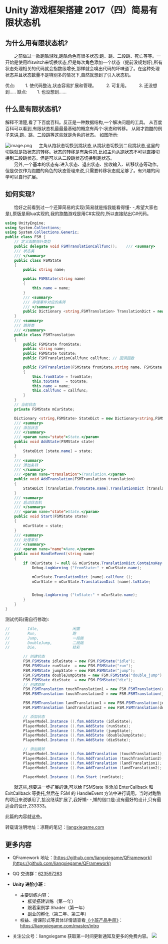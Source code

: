 # Unity 游戏框架搭建 2017（四）简易有限状态机

## 为什么用有限状态机?
  之前做过一款跑酷游戏,跑酷角色有很多状态:跑、跳、二段跳、死亡等等。一开始是使用if/switch来切换状态,但是每次角色添加一个状态（提前没规划好),所有状态处理相关的代码就会指数级增长,那样就会嗅出代码的坏味道了。在这种处理状态并且状态数量不是特别多的情况下,自然就想到了引入状态机。

优点:
  1. 使代码整洁,状态容易扩展和管理。
  2. 可复用。
  3. 还没想到.....
缺点:
  1. 也没想到......

## 什么是有限状态机?
解释不清楚,看了下百度百科。反正是一种数据结构,一个解决问题的工具。
从百度百科可以看到,有限状态机最最最基础的概念有两个:状态和转移。
从刚才跑酷的例子来讲,跑、跳、二段跳等这些就是角色的状态。
如图所示:

![image.png](http://file.liangxiegame.com/7a34c67a-935e-4818-b754-00455f1c3133.png)  
主角从跑状态切换到跳状态,从跳状态切换到二段跳状态,这里的切换就是指状态的转移。状态的转移是有条件的,比如主角从跑状态不可以直接切换到二段跳状态。但是可以从二段跳状态切换到跑状态。<br>
  另外,一个基本的状态有:进入状态、退出状态、接收输入、转移状态等动作。但是仅仅作为跑酷的角色的状态管理来说,只需要转移状态就足够了。有兴趣的同学可以自行扩展。

## 如何实现?
  恰好之前看到过一个还算简易的实现(简易就是指我能看得懂- -,希望大家也是),原版是用lua实现的,我的跑酷游戏是用C#实现的,所以直接贴出C#代码。

```C#
using UnityEngine;
using System.Collections;
using System.Collections.Generic;
public class FSM {
    // 定义函数指针类型
    public delegate void FSMTranslationCallfunc();    /// <summary>
    /// 状态类
    /// </summary>
    public class FSMState
    {
        public string name;

        public FSMState(string name)
        {
            this.name = name;
        }
        /// <summary>
        /// 存储事件对应的条转
        /// </summary>
        public Dictionary <string,FSMTranslation> TranslationDict = new Dictionary<string,FSMTranslation>();
    }
    /// <summary>
    /// 跳转类
    /// </summary>
    public class FSMTranslation
    {
        public FSMState fromState;
        public string name;
        public FSMState toState;
        public FSMTranslationCallfunc callfunc; // 回调函数

        public FSMTranslation(FSMState fromState,string name, FSMState toState,FSMTranslationCallfunc callfunc)
        {
            this.fromState = fromState;
            this.toState   = toState;
            this.name = name;
            this.callfunc = callfunc;
        }
    }
    // 当前状态
    private FSMState mCurState;

    Dictionary <string,FSMState> StateDict = new Dictionary<string,FSMState>();
    /// <summary>
    /// 添加状态
    /// </summary>
    /// <param name="state">State.</param>
    public void AddState(FSMState state)
    {
        StateDict [state.name] = state;
    }
    /// <summary>
    /// 添加条转
    /// </summary>
    /// <param name="translation">Translation.</param>
    public void AddTranslation(FSMTranslation translation)
    {
        StateDict [translation.fromState.name].TranslationDict [translation.name] = translation;
    }
    /// <summary>
    /// 启动状态机
    /// </summary>
    /// <param name="state">State.</param>
    public void Start(FSMState state)
    {
        mCurState = state;
    }
    /// <summary>
    /// 处理事件
    /// </summary>
    /// <param name="name">Name.</param>
    public void HandleEvent(string name)
    {
        if (mCurState != null && mCurState.TranslationDict.ContainsKey(name)) {
            Debug.LogWarning ("fromState:" + mCurState.name);

            mCurState.TranslationDict [name].callfunc ();
            mCurState = mCurState.TranslationDict [name].toState;


            Debug.LogWarning ("toState:" + mCurState.name);
        }
    }
}
```

测试代码(需自行修改):

```C#
//        Idle,               闲置
//        Run,                跑
//        Jump,               一段跳
//        DoubleJump,         二段跳
//        Die,                挂彩

        // 创建状态
        FSM.FSMState idleState = new FSM.FSMState("idle");
        FSM.FSMState runState  = new FSM.FSMState("run");
        FSM.FSMState jumpState = new FSM.FSMState("jump");
        FSM.FSMState doubleJumpState = new FSM.FSMState("double_jump");
        FSM.FSMState dieState  = new FSM.FSMState("die");
        // 创建跳转
        FSM.FSMTranslation touchTranslation1 = new FSM.FSMTranslation(runState,"touch_down",jumpState,Jump);
        FSM.FSMTranslation touchTranslation2 = new FSM.FSMTranslation(jumpState,"touch_down",doubleJumpState,DoubleJump);

        FSM.FSMTranslation landTranslation1 = new FSM.FSMTranslation(jumpState,"land",runState,Run);
        FSM.FSMTranslation landTranslation2 = new FSM.FSMTranslation(doubleJumpState,"land",runState,Run);

        // 添加状态
        PlayerModel.Instance ().fsm.AddState (idleState);
        PlayerModel.Instance ().fsm.AddState (runState);
        PlayerModel.Instance ().fsm.AddState (jumpState);
        PlayerModel.Instance ().fsm.AddState (doubleJumpState);
        PlayerModel.Instance ().fsm.AddState (dieState);

        // 添加跳转
        PlayerModel.Instance ().fsm.AddTranslation (touchTranslation1);
        PlayerModel.Instance ().fsm.AddTranslation (touchTranslation2);
        PlayerModel.Instance ().fsm.AddTranslation (landTranslation1);
        PlayerModel.Instance ().fsm.AddTranslation (landTranslation2);

        PlayerModel.Instance ().fsm.Start (runState);
```

  就这些,想要进一步扩展的话,可以给 FSMState 类添加 EnterCallback 和 ExitCallback 等委托,然后在 FSM 的 HandleEvent 方法中进行调用。当时对跑酷的项目来说够用了,接没继续扩展了,我好懒- -,懒的借口是:没有最好的设计,只有最适合的设计,233333。

此篇的内容就这些。

转载请注明地址：凉鞋的笔记：[liangxiegame.com](http://liangxiegame.com)

## 更多内容
* QFramework 地址：[https://github.com/liangxiegame/QFramework](https://github.com/liangxiegame/QFramework)
* QQ 交流群：[623597263](http://shang.qq.com/wpa/qunwpa?idkey=706b8eef0fff3fe4be9ce27c8702ad7d8cc1bceabe3b7c0430ec9559b3a9ce66)
* **Unity 进阶小班**：
	* 主要训练内容：
		* 框架搭建训练（第一年）
		* 跟着案例学 Shader（第一年）
		* 副业的孵化（第二年、第三年）
	* 权益、授课形式等具体详情请查看[《小班产品手册》](https://liangxiegame.com/master/intro)：https://liangxiegame.com/master/intro
  
* 关注公众号：liangxiegame 获取第一时间更新通知及更多的免费内容。
![](http://file.liangxiegame.com/38eccb55-40b2-4845-93d6-f5fb50ff9492.png)